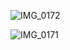 ![IMG_0172](/Users/sakazuho/Desktop/IMG_0172.jpg)

![IMG_0171](/Users/sakazuho/Desktop/IMG_0171.jpg)


